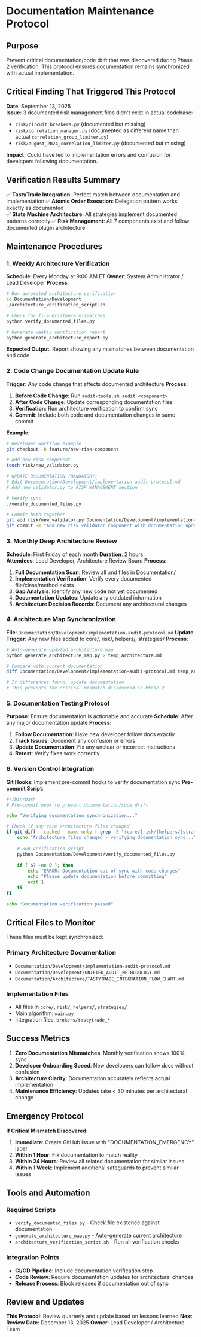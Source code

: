 # Documentation Maintenance Protocol

## Purpose
Prevent critical documentation/code drift that was discovered during Phase 2 verification. This protocol ensures documentation remains synchronized with actual implementation.

## Critical Finding That Triggered This Protocol
**Date**: September 13, 2025  
**Issue**: 3 documented risk management files didn't exist in actual codebase:
- `risk/circuit_breakers.py` (documented but missing)
- `risk/correlation_manager.py` (documented as different name than actual `correlation_group_limiter.py`)
- `risk/august_2024_correlation_limiter.py` (documented but missing)

**Impact**: Could have led to implementation errors and confusion for developers following documentation.

## Verification Results Summary
✅ **TastyTrade Integration**: Perfect match between documentation and implementation
✅ **Atomic Order Execution**: Delegation pattern works exactly as documented  
✅ **State Machine Architecture**: All strategies implement documented patterns correctly
✅ **Risk Management**: All 7 components exist and follow documented plugin architecture

## Maintenance Procedures

### 1. Weekly Architecture Verification
**Schedule**: Every Monday at 9:00 AM ET
**Owner**: System Administrator / Lead Developer
**Process**:
```bash
# Run automated architecture verification
cd Documentation/Development
./architecture_verification_script.sh

# Check for file existence mismatches
python verify_documented_files.py

# Generate weekly verification report
python generate_architecture_report.py
```

**Expected Output**: Report showing any mismatches between documentation and code

### 2. Code Change Documentation Update Rule
**Trigger**: Any code change that affects documented architecture
**Process**:
1. **Before Code Change**: Run `audit-tools.sh audit <component>` 
2. **After Code Change**: Update corresponding documentation files
3. **Verification**: Run architecture verification to confirm sync
4. **Commit**: Include both code and documentation changes in same commit

**Example**:
```bash
# Developer workflow example
git checkout -b feature/new-risk-component

# Add new risk component
touch risk/new_validator.py

# UPDATE DOCUMENTATION (MANDATORY)
# Edit Documentation/Development/implementation-audit-protocol.md
# Add new_validator.py to RISK MANAGEMENT section

# Verify sync
./verify_documented_files.py

# Commit both together
git add risk/new_validator.py Documentation/Development/implementation-audit-protocol.md
git commit -m "Add new risk validator component with documentation update"
```

### 3. Monthly Deep Architecture Review
**Schedule**: First Friday of each month
**Duration**: 2 hours  
**Attendees**: Lead Developer, Architecture Review Board
**Process**:
1. **Full Documentation Scan**: Review all .md files in Documentation/
2. **Implementation Verification**: Verify every documented file/class/method exists
3. **Gap Analysis**: Identify any new code not yet documented
4. **Documentation Updates**: Update any outdated information
5. **Architecture Decision Records**: Document any architectural changes

### 4. Architecture Map Synchronization
**File**: `Documentation/Development/implementation-audit-protocol.md`
**Update Trigger**: Any new files added to core/, risk/, helpers/, strategies/
**Process**:
```bash
# Auto-generate updated architecture map
python generate_architecture_map.py > temp_architecture.md

# Compare with current documentation  
diff Documentation/Development/implementation-audit-protocol.md temp_architecture.md

# If differences found, update documentation
# This prevents the critical mismatch discovered in Phase 2
```

### 5. Documentation Testing Protocol
**Purpose**: Ensure documentation is actionable and accurate
**Schedule**: After any major documentation update
**Process**:
1. **Follow Documentation**: Have new developer follow docs exactly
2. **Track Issues**: Document any confusion or errors
3. **Update Documentation**: Fix any unclear or incorrect instructions
4. **Retest**: Verify fixes work correctly

### 6. Version Control Integration
**Git Hooks**: Implement pre-commit hooks to verify documentation sync
**Pre-commit Script**:
```bash
#!/bin/bash
# Pre-commit hook to prevent documentation/code drift

echo "Verifying documentation synchronization..."

# Check if any core architecture files changed
if git diff --cached --name-only | grep -E "(core/|risk/|helpers/|strategies/)"; then
    echo "Architecture files changed - verifying documentation sync..."
    
    # Run verification script
    python Documentation/Development/verify_documented_files.py
    
    if [ $? -ne 0 ]; then
        echo "ERROR: Documentation out of sync with code changes"
        echo "Please update documentation before committing"
        exit 1
    fi
fi

echo "Documentation verification passed"
```

## Critical Files to Monitor
These files must be kept synchronized:

### Primary Architecture Documentation
- `Documentation/Development/implementation-audit-protocol.md`
- `Documentation/Development/UNIFIED_AUDIT_METHODOLOGY.md`  
- `Documentation/Architecture/TASTYTRADE_INTEGRATION_FLOW_CHART.md`

### Implementation Files
- All files in `core/`, `risk/`, `helpers/`, `strategies/`
- Main algorithm: `main.py`
- Integration files: `brokers/tastytrade_*`

## Success Metrics
1. **Zero Documentation Mismatches**: Monthly verification shows 100% sync
2. **Developer Onboarding Speed**: New developers can follow docs without confusion
3. **Architecture Clarity**: Documentation accurately reflects actual implementation
4. **Maintenance Efficiency**: Updates take < 30 minutes per architectural change

## Emergency Protocol
**If Critical Mismatch Discovered**:
1. **Immediate**: Create GitHub issue with "DOCUMENTATION_EMERGENCY" label
2. **Within 1 Hour**: Fix documentation to match reality
3. **Within 24 Hours**: Review all related documentation for similar issues
4. **Within 1 Week**: Implement additional safeguards to prevent similar issues

## Tools and Automation

### Required Scripts
- `verify_documented_files.py` - Check file existence against documentation
- `generate_architecture_map.py` - Auto-generate current architecture
- `architecture_verification_script.sh` - Run all verification checks

### Integration Points
- **CI/CD Pipeline**: Include documentation verification step
- **Code Review**: Require documentation updates for architectural changes
- **Release Process**: Block releases if documentation out of sync

## Review and Updates
**This Protocol**: Review quarterly and update based on lessons learned
**Next Review Date**: December 13, 2025
**Owner**: Lead Developer / Architecture Team